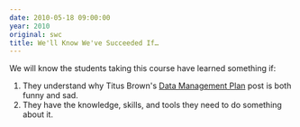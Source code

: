 ```yaml
---
date: 2010-05-18 09:00:00
year: 2010
original: swc
title: We'll Know We've Succeeded If…
---
```

<p>We will know the students taking this course have learned something if:</p>
<ol>
<li>They understand why Titus Brown's <a href="http://ivory.idyll.org/blog/may-10/data-management.html">Data Management Plan</a> post is both funny and sad.</li>
<li>They have the knowledge, skills, and tools they need to do something about it.</li>
</ol>
